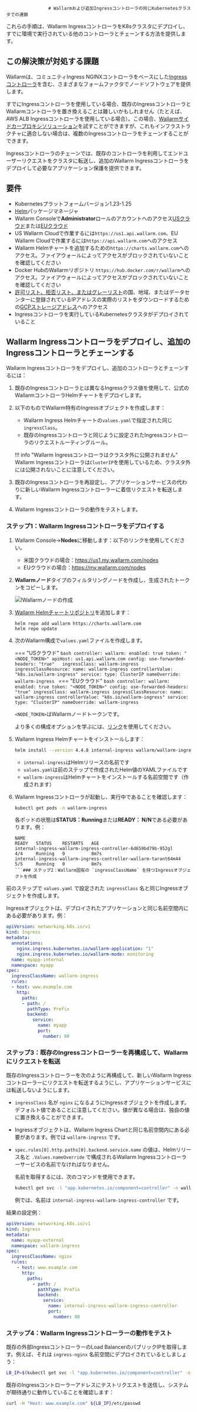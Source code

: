 					# Wallarmおよび追加Ingressコントローラの同じKubernetesクラスタでの連鎖

これらの手順は、Wallarm IngressコントローラをK8sクラスタにデプロイし、すでに環境で実行されている他のコントローラとチェーンする方法を提供します。

## この解決策が対処する課題

Wallarmは、コミュニティIngress NGINXコントローラをベースにした[Ingressコントローラ](installation-kubernetes-en.md)を含む、さまざまなフォームファクタでノードソフトウェアを提供します。

すでにIngressコントローラを使用している場合、既存のIngressコントローラとWallarmコントローラを置き換えることは難しいかもしれません（たとえば、AWS ALB Ingressコントローラを使用している場合）。この場合、[Wallarmサイドカープロキシソリューション](../installation/kubernetes/sidecar-proxy/deployment.md)を試すことができますが、これもインフラストラクチャに適合しない場合は、複数のIngressコントローラをチェーンすることができます。

Ingressコントローラのチェーンでは、既存のコントローラを利用してエンドユーザーリクエストをクラスタに転送し、追加のWallarm Ingressコントローラをデプロイして必要なアプリケーション保護を提供できます。

## 要件

* Kubernetesプラットフォームバージョン1.23-1.25
* [Helm](https://helm.sh/)パッケージマネージャ
* Wallarm Consoleで**Administrator**ロールのアカウントへのアクセス[USクラウド](https://us1.my.wallarm.com/)または[EUクラウド](https://my.wallarm.com/)
* US Wallarm Cloudで作業するには`https://us1.api.wallarm.com`、EU Wallarm Cloudで作業するには`https://api.wallarm.com`へのアクセス
* Wallarm Helmチャートを追加するための`https://charts.wallarm.com`へのアクセス。ファイアウォールによってアクセスがブロックされていないことを確認してください
* Docker HubのWallarmリポジトリ `https://hub.docker.com/r/wallarm`へのアクセス。ファイアウォールによってアクセスがブロックされていないことを確認してください
* [許可リスト、拒否リスト、またはグレーリスト](../user-guides/ip-lists/overview.md)の国、地域、またはデータセンターに登録されているIPアドレスの実際のリストをダウンロードするための[GCPストレージアドレス](https://www.gstatic.com/ipranges/goog.json)へのアクセス
* Ingressコントローラを実行しているKubernetesクラスタがデプロイされていること

## Wallarm Ingressコントローラをデプロイし、追加のIngressコントローラとチェーンする

Wallarm Ingressコントローラをデプロイし、追加のコントローラとチェーンするには：

1. 既存のIngressコントローラとは異なるIngressクラス値を使用して、公式のWallarmコントローラHelmチャートをデプロイします。
1. 以下のものでWallarm特有のIngressオブジェクトを作成します：

    * Wallarm Ingress Helmチャートの`values.yaml`で指定された同じ`ingressClass`。
    * 既存のIngressコントローラと同じように設定されたIngressコントローラのリクエストルーティングルール。

    !!! info "Wallarm Ingressコントローラはクラスタ外に公開されません"
        Wallarm Ingressコントローラは`ClusterIP`を使用しているため、クラスタ外には公開されないことに注意してください。
1. 既存のIngressコントローラを再設定し、アプリケーションサービスの代わりに新しいWallarm Ingressコントローラーに着信リクエストを転送します。
1. Wallarm Ingressコントローラの動作をテストします。

### ステップ1：Wallarm Ingressコントローラをデプロイする

1. Wallarm Console→**Nodes**に移動します：以下のリンクを使用してください。
    * 米国クラウドの場合：https://us1.my.wallarm.com/nodes
    * EUクラウドの場合：https://my.wallarm.com/nodes
1. **Wallarmノード**タイプのフィルタリングノードを作成し、生成されたトークンをコピーします。

    ![!Wallarmノードの作成](../images/user-guides/nodes/create-wallarm-node-name-specified.png)
1. [Wallarm Helmチャートリポジトリ](https://charts.wallarm.com/)を追加します：

    ```
    helm repo add wallarm https://charts.wallarm.com
    helm repo update
    ```
1. 次のWallarm構成で`values.yaml`ファイルを作成します。

    === "USクラウド"
        ```bash
        controller:
          wallarm:
            enabled: true
            token: "<NODE_TOKEN>"
            apiHost: us1.api.wallarm.com
          config:
            use-forwarded-headers: "true"  
          ingressClass: wallarm-ingress
          ingressClassResource:
            name: wallarm-ingress
            controllerValue: "k8s.io/wallarm-ingress"
          service:
            type: ClusterIP
        nameOverride: wallarm-ingress
        ```
    === "EUクラウド"
        ```bash
        controller:
          wallarm:
            enabled: true
            token: "<NODE_TOKEN>"
          config:
            use-forwarded-headers: "true"
          ingressClass: wallarm-ingress
          ingressClassResource:
            name: wallarm-ingress
            controllerValue: "k8s.io/wallarm-ingress"
          service:
            type: "ClusterIP"
        nameOverride: wallarm-ingress
        ```    
    
    `<NODE_TOKEN>`はWallarmノードトークンです。

    より多くの構成オプションを学ぶには、[リンク](configure-kubernetes-en.md)を使用してください。
1. Wallarm Ingress Helmチャートをインストールします：
    ``` bash
    helm install --version 4.4.8 internal-ingress wallarm/wallarm-ingress -n wallarm-ingress -f values.yaml --create-namespace
    ```

    * `internal-ingress`はHelmリリースの名前です
    * `values.yaml`は前のステップで作成されたHelm値のYAMLファイルです
    * `wallarm-ingress`はHelmチャートをインストールする名前空間です（作成されます）
1. Wallarm Ingressコントローラが起動し、実行中であることを確認します：

    ```bash
    kubectl get pods -n wallarm-ingress
    ```

    各ポッドの状態は**STATUS：Running**または**READY： N/N**である必要があります。例：

    ```
    NAME                                                             READY   STATUS    RESTARTS   AGE
    internal-ingress-wallarm-ingress-controller-6d659bd79b-952gl      4/4     Running   0          8m7s
    internal-ingress-wallarm-ingress-controller-wallarm-tarant64m44   5/5     Running   0          8m7s
    ```### ステップ2：Wallarm固有の `ingressClassName` を持つIngressオブジェクトを作成

前のステップで `values.yaml` で設定された `ingressClass` 名と同じIngressオブジェクトを作成します。

Ingressオブジェクトは、デプロイされたアプリケーションと同じ名前空間内にある必要があります。例：

```yaml
apiVersion: networking.k8s.io/v1
kind: Ingress
metadata:
  annotations:
    nginx.ingress.kubernetes.io/wallarm-application: "1"
    nginx.ingress.kubernetes.io/wallarm-mode: monitoring
  name: myapp-internal
  namespace: myapp
spec:
  ingressClassName: wallarm-ingress
  rules:
  - host: www.example.com
    http:
      paths:
      - path: /
        pathType: Prefix
        backend:
          service:
            name: myapp
            port:
              number: 80
```

### ステップ3：既存のIngressコントローラーを再構成して、Wallarmにリクエストを転送

既存のIngressコントローラーを次のように再構成して、新しいWallarm Ingressコントローラーにリクエストを転送するようにし、アプリケーションサービスには転送しないようにします。

* `ingressClass` 名が `nginx` になるようにIngressオブジェクトを作成します。デフォルト値であることに注意してください。値が異なる場合は、独自の値に置き換えることができます。
* Ingressオブジェクトは、Wallarm Ingress Chartと同じ名前空間内にある必要があります。例では `wallarm-ingress` です。
* `spec.rules[0].http.paths[0].backend.service.name` の値は、Helmリリース名と `.Values.nameOverride` で構成されるWallarm Ingressコントローラーサービスの名前でなければなりません。

    名前を取得するには、次のコマンドを使用できます。
   
    ```bash
    kubectl get svc -l "app.kubernetes.io/component=controller" -n wallarm-ingress -o=jsonpath='{.items[0].metadata.name}'
    ```

    例では、名前は `internal-ingress-wallarm-ingress-controller` です。

結果の設定例：

```yaml
apiVersion: networking.k8s.io/v1
kind: Ingress
metadata:
  name: myapp-external
  namespace: wallarm-ingress
spec:
  ingressClassName: nginx
  rules:
    - host: www.example.com
      http:
        paths:
          - path: /
            pathType: Prefix
            backend:
              service:
                name: internal-ingress-wallarm-ingress-controller
                port:
                  number: 80
```

### ステップ4：Wallarm Ingressコントローラーの動作をテスト

既存の外部IngressコントローラーのLoad BalancerのパブリックIPを取得します。例えば、それは `ingress-nginx` 名前空間にデプロイされているとしましょう：

```bash
LB_IP=$(kubectl get svc -l "app.kubernetes.io/component=controller" -n ingress-nginx -o=jsonpath='{.items[0].status.loadBalancer.ingress[0].ip}')
```

既存のIngressコントローラーアドレスにテストリクエストを送信し、システムが期待通りに動作していることを確認します：

```bash
curl -H "Host: www.example.com" ${LB_IP}/etc/passwd
```